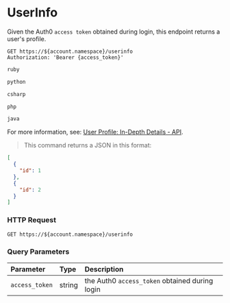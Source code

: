 # UserInfo

Given the Auth0 `access token` obtained during login, this endpoint returns a user's profile.

```shell
GET https://${account.namespace}/userinfo
Authorization: 'Bearer {access_token}'
```

```ruby
ruby
```

```python
python
```

```csharp
csharp
```

```php
php
```

```java
java
```

<aside class="notice">
For more information, see: <a href="/user-profile/user-profile-details#api">User Profile: In-Depth Details - API</a>.
</aside>

> This command returns a JSON in this format:

```json
[
  {
    "id": 1
  },
  {
    "id": 2
  }
]
```

### HTTP Request

`GET https://${account.namespace}/userinfo`

### Query Parameters

| Parameter        | Type       | Description |
|:-----------------|:-----------|:------------|
| `access_token`    | string     | the Auth0 `access_token` obtained during login |
